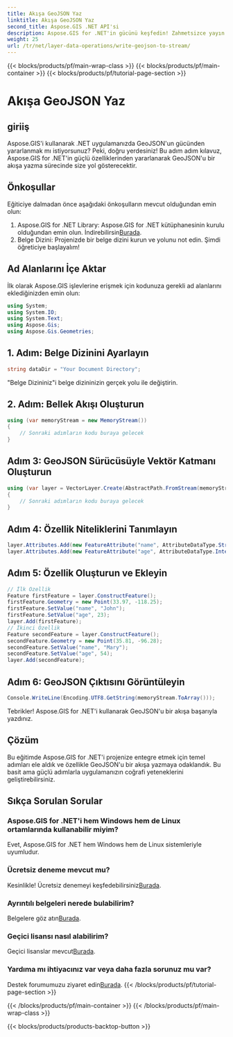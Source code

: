 ```yaml
---
title: Akışa GeoJSON Yaz
linktitle: Akışa GeoJSON Yaz
second_title: Aspose.GIS .NET API'si
description: Aspose.GIS for .NET'in gücünü keşfedin! Zahmetsizce yayın yapmak için GeoJSON yazın. Kusursuz coğrafi entegrasyon için hemen indirin.
weight: 25
url: /tr/net/layer-data-operations/write-geojson-to-stream/
---
```


{{< blocks/products/pf/main-wrap-class >}}
{{< blocks/products/pf/main-container >}}
{{< blocks/products/pf/tutorial-page-section >}}

# Akışa GeoJSON Yaz

## giriiş
Aspose.GIS'i kullanarak .NET uygulamanızda GeoJSON'un gücünden yararlanmak mı istiyorsunuz? Peki, doğru yerdesiniz! Bu adım adım kılavuz, Aspose.GIS for .NET'in güçlü özelliklerinden yararlanarak GeoJSON'u bir akışa yazma sürecinde size yol gösterecektir.
## Önkoşullar
Eğiticiye dalmadan önce aşağıdaki önkoşulların mevcut olduğundan emin olun:
1. Aspose.GIS for .NET Library: Aspose.GIS for .NET kütüphanesinin kurulu olduğundan emin olun. İndirebilirsin[Burada](https://releases.aspose.com/gis/net/).
2. Belge Dizini: Projenizde bir belge dizini kurun ve yolunu not edin.
Şimdi öğreticiye başlayalım!
## Ad Alanlarını İçe Aktar
İlk olarak Aspose.GIS işlevlerine erişmek için kodunuza gerekli ad alanlarını eklediğinizden emin olun:
```csharp
using System;
using System.IO;
using System.Text;
using Aspose.Gis;
using Aspose.Gis.Geometries;
```
## 1. Adım: Belge Dizinini Ayarlayın
```csharp
string dataDir = "Your Document Directory";
```
"Belge Dizininiz"i belge dizininizin gerçek yolu ile değiştirin.
## 2. Adım: Bellek Akışı Oluşturun
```csharp
using (var memoryStream = new MemoryStream())
{
    // Sonraki adımların kodu buraya gelecek
}
```
## Adım 3: GeoJSON Sürücüsüyle Vektör Katmanı Oluşturun
```csharp
using (var layer = VectorLayer.Create(AbstractPath.FromStream(memoryStream), Drivers.GeoJson))
{
    // Sonraki adımların kodu buraya gelecek
}
```
## Adım 4: Özellik Niteliklerini Tanımlayın
```csharp
layer.Attributes.Add(new FeatureAttribute("name", AttributeDataType.String));
layer.Attributes.Add(new FeatureAttribute("age", AttributeDataType.Integer));
```
## Adım 5: Özellik Oluşturun ve Ekleyin
```csharp
// İlk Özellik
Feature firstFeature = layer.ConstructFeature();
firstFeature.Geometry = new Point(33.97, -118.25);
firstFeature.SetValue("name", "John");
firstFeature.SetValue("age", 23);
layer.Add(firstFeature);
// İkinci Özellik
Feature secondFeature = layer.ConstructFeature();
secondFeature.Geometry = new Point(35.81, -96.28);
secondFeature.SetValue("name", "Mary");
secondFeature.SetValue("age", 54);
layer.Add(secondFeature);
```
## Adım 6: GeoJSON Çıktısını Görüntüleyin
```csharp
Console.WriteLine(Encoding.UTF8.GetString(memoryStream.ToArray()));
```
Tebrikler! Aspose.GIS for .NET'i kullanarak GeoJSON'u bir akışa başarıyla yazdınız.
## Çözüm
Bu eğitimde Aspose.GIS for .NET'i projenize entegre etmek için temel adımları ele aldık ve özellikle GeoJSON'u bir akışa yazmaya odaklandık. Bu basit ama güçlü adımlarla uygulamanızın coğrafi yeteneklerini geliştirebilirsiniz.
## Sıkça Sorulan Sorular
### Aspose.GIS for .NET'i hem Windows hem de Linux ortamlarında kullanabilir miyim?
Evet, Aspose.GIS for .NET hem Windows hem de Linux sistemleriyle uyumludur.
### Ücretsiz deneme mevcut mu?
 Kesinlikle! Ücretsiz denemeyi keşfedebilirsiniz[Burada](https://releases.aspose.com/).
### Ayrıntılı belgeleri nerede bulabilirim?
 Belgelere göz atın[Burada](https://reference.aspose.com/gis/net/).
### Geçici lisansı nasıl alabilirim?
 Geçici lisanslar mevcut[Burada](https://purchase.aspose.com/temporary-license/).
### Yardıma mı ihtiyacınız var veya daha fazla sorunuz mu var?
 Destek forumumuzu ziyaret edin[Burada](https://forum.aspose.com/c/gis/33).
{{< /blocks/products/pf/tutorial-page-section >}}

{{< /blocks/products/pf/main-container >}}
{{< /blocks/products/pf/main-wrap-class >}}

{{< blocks/products/products-backtop-button >}}
